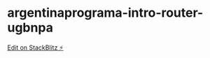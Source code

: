 # argentinaprograma-intro-router-ugbnpa

[Edit on StackBlitz ⚡️](https://stackblitz.com/edit/argentinaprograma-intro-router-ugbnpa)